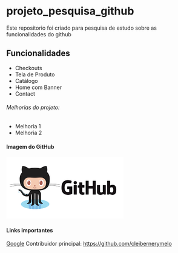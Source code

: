 # projeto_pesquisa_github
Este repositorio foi criado para pesquisa de estudo sobre as funcionalidades do github

## Funcionalidades

* Checkouts
* Tela de Produto
* Catálogo
* Home com Banner
* Contact

###### Melhorias do projeto:

* Melhoria 1
* Melhoria 2

#### Imagem do GitHub
![Logo do GitHub](img/transferir.png)

#### Links importantes
[Google](https://www.google.com/)
Contribuidor principal: https://github.com/cleibernerymelo